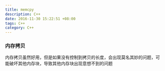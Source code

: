 ```yaml
---
title: memcpy
description: C++
date: 2016-11-30 15:22:51 +08:00
tags: C++
category: C++
---
```


### 内存拷贝
内存拷贝虽然好用，但是如果没有控制到拷贝的长度，会出现莫名其妙的问题，可能破坏其他内存块，导致其他内存块出现意想不到的问题
